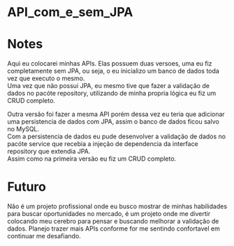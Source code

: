 # API_com_e_sem_JPA
# Notes

Aqui eu colocarei minhas APIs. Elas possuem duas versoes, uma eu fiz completamente sem JPA, ou seja, o eu inicializo um banco de dados toda vez que executo o mesmo.<BR>
Uma vez que não possui JPA, eu mesmo tive que fazer a validação de dados no pacóte repository, utilizando de minha propria lógica eu fiz um CRUD completo.


Outra versão foi fazer a mesma API porém dessa vez eu teria que adicionar uma persistencia de dados com JPA, assim o banco de dados ficou salvo no MySQL.<BR>
Com a persistencia de dados eu pude desenvolver a validação de dados no pacóte service que recebia a injeção de dependencia da interface repository que extendia JPA.<BR>
Assim como na primeira versão eu fiz um CRUD completo.


# Futuro

Não é um projeto profissional onde eu busco mostrar de minhas habilidades para buscar oportunidades no mercado, é um projeto onde me divertir colocando meu cerebro para pensar e buscando melhorar a validação de dados. Planejo trazer mais APIs conforme for me sentindo confortavel em continuar me desafiando.